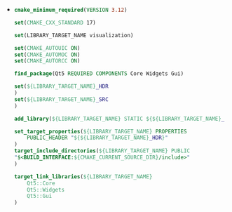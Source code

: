 - ```CMake
  cmake_minimum_required(VERSION 3.12)
  
  set(CMAKE_CXX_STANDARD 17)
  
  set(LIBRARY_TARGET_NAME visualization)
  
  set(CMAKE_AUTOUIC ON)
  set(CMAKE_AUTOMOC ON)
  set(CMAKE_AUTORCC ON)
  
  find_package(Qt5 REQUIRED COMPONENTS Core Widgets Gui)
  
  set(${LIBRARY_TARGET_NAME}_HDR
  )
  set(${LIBRARY_TARGET_NAME}_SRC
  )
  
  add_library(${LIBRARY_TARGET_NAME} STATIC ${${LIBRARY_TARGET_NAME}_HDR} ${${LIBRARY_TARGET_NAME}_SRC})
  
  set_target_properties(${LIBRARY_TARGET_NAME} PROPERTIES
      PUBLIC_HEADER "${${LIBRARY_TARGET_NAME}_HDR}"
  )
  target_include_directories(${LIBRARY_TARGET_NAME} PUBLIC 
  "$<BUILD_INTERFACE:${CMAKE_CURRENT_SOURCE_DIR}/include>"
  )
  
  target_link_libraries(${LIBRARY_TARGET_NAME} 
      Qt5::Core
      Qt5::Widgets
      Qt5::Gui
  )
  ```